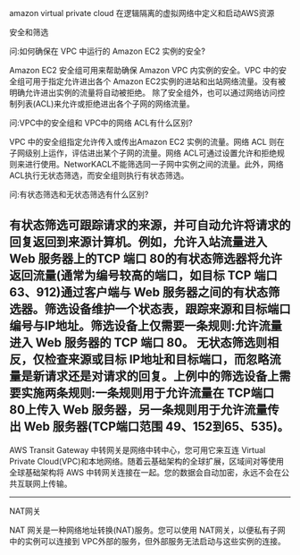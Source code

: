 amazon virtual private cloud
在逻辑隔离的虚拟网络中定义和启动AWS资源

安全和筛选

问:如何确保在 VPC 中运行的 Amazon EC2 实例的安全?

Amazon EC2 安全组可用来帮助确保 Amazon VPC 内实例的安全。VPC 中的安全组可用于指定允许进出各个 Amazon EC2实例的进站和出站网络流量。没有被明确允许进出实例的流量将自动被拒绝。
除了安全组外，也可以通过网络访问控制列表(ACL)来允许或拒绝进出各个子网的网络流量。

问:VPC中的安全组和 VPC中的网络 ACL有什么区别?

VPC 中的安全组指定允许传入或传出Amazon EC2 实例的流量。网络 ACL 则在子网级别上运作，评估进出某个子网的流量。网络 ACL可通过设置允许和拒绝规则来进行使用。NetworKACL不能筛选同一子网中实例之间的流量。此外，网络ACL执行无状态筛选，而安全组则执行有状态筛选。

问:有状态筛选和无状态筛选有什么区别?

有状态筛选可跟踪请求的来源，并可自动允许将请求的回复返回到来源计算机。例如，允许入站流量进入 Web 服务器上的TCP 端口 80的有状态筛选器将允许返回流量(通常为编号较高的端口，如目标 TCP 端口 63、912)通过客户端与 Web 服务器之间的有状态筛选器。筛选设备维护一个状态表，跟踪来源和目标端口编号与IP地址。筛选设备上仅需要一条规则:允许流量进入 Web 服务器的 TCP 端口 80。
无状态筛选则相反，仅检查来源或目标 IP地址和目标端口，而忽略流量是新请求还是对请求的回复。上例中的筛选设备上需要实施两条规则:一条规则用于允许流量在 TCP端口 80上传入 Web 服务器，另一条规则用于允许流量传出 Web 服务器(TCP端口范围 49、152到65、535)。
---
AWS Transit Gateway
中转网关是网络中转中心，您可用它来互连 Virtual Private Cloud(VPC)和本地网络。随着云基础架构的全球扩展，区域间对等使用全球基础架构将 AWS 中转网关连接在一起。您的数据会自动加密，永远不会在公共互联网上传输。

---
NAT网关

NAT 网关是一种网络地址转换(NAT)服务。您可以使用 NAT网关，以便私有子网中的实例可以连接到 VPC外部的服务，但外部服务无法启动与这些实例的连接。

